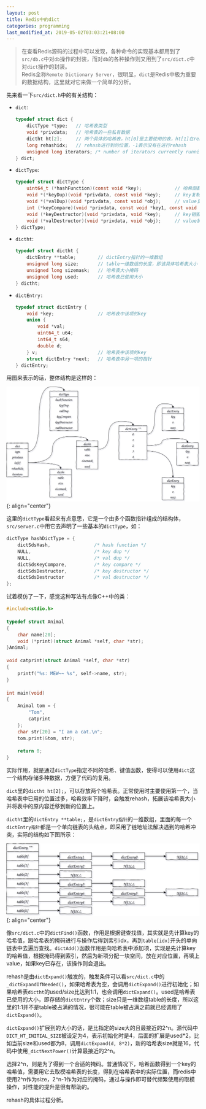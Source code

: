 ```yaml
---
layout: post
title: Redis中的dict
categories: programming
last_modified_at: 2019-05-02T03:03:21+08:00
---
```


> 在查看Redis源码的过程中可以发现，各种命令的实现基本都用到了`src/db.c`中对`db`操作的封装，而对`db`的各种操作则又用到了`src/dict.c`中对`dict`操作的封装。  
> Redis全称`Remote Dictionary Server`，很明显，`dict`是Redis中极为重要的数据结构，这里就对它来做一个简单的分析。  

<!-- more -->

先来看一下`src/dict.h`中的有关结构：  
* `dict`:  
  ```c
  typedef struct dict {
      dictType *type;   // 哈希表类型
      void *privdata;   // 哈希表的一些私有数据
      dictht ht[2];     // 两个具体的哈希表，ht[0]是主要使用的表，ht[1]在rehash的时候会用到
      long rehashidx;   // rehash进行到的位置，-1表示没有在进行rehash
      unsigned long iterators; /* number of iterators currently running */
  } dict;
  ```
* `dictType`:  
  ```c
  typedef struct dictType {
      uint64_t (*hashFunction)(const void *key);            // 哈希函数
      void *(*keyDup)(void *privdata, const void *key);     // key复制函数
      void *(*valDup)(void *privdata, const void *obj);     // value复制函数
      int (*keyCompare)(void *privdata, const void *key1, const void *key2);    // key比较函数
      void (*keyDestructor)(void *privdata, void *key);     // key销毁函数
      void (*valDestructor)(void *privdata, void *obj);     // value销毁函数
  } dictType;
  ```
* `dictht`:  
  ```c
  typedef struct dictht {
      dictEntry **table;        // dictEntry指针的一维数组
      unsigned long size;       // table一维数组的长度，即该具体哈希表大小
      unsigned long sizemask;   // 哈希表大小掩码
      unsigned long used;       // 哈希表已使用大小
  } dictht;
  ```
* `dictEntry:`  
  ```c
  typedef struct dictEntry {
      void *key;                // 哈希表中该项的key
      union {
          void *val;
          uint64_t u64;
          int64_t s64;
          double d;
      } v;                      // 哈希表中该项的key
      struct dictEntry *next;   // 哈希表中另一项的指针
  } dictEntry;
  ```

用图来表示的话，整体结构是这样的：  

![dict](/public/image/dict.svg)  
{: align="center"}

这里的`dictType`看起来有点意思，它是一个由多个函数指针组成的结构体，`src/server.c`中用它去声明了一些基本的`dictType`，如：  
```c
dictType hashDictType = {
    dictSdsHash,                /* hash function */
    NULL,                       /* key dup */
    NULL,                       /* val dup */
    dictSdsKeyCompare,          /* key compare */
    dictSdsDestructor,          /* key destructor */
    dictSdsDestructor           /* val destructor */
};
```
试着模仿了一下，感觉这种写法有点像C++中的类：  
```c
#include<stdio.h>

typedef struct Animal
{
    char name[20];
    void (*print)(struct Animal *self, char *str);
}Animal;

void catprint(struct Animal *self, char *str)
{
    printf("%s: MEW~~ %s", self->name, str);
}

int main(void)
{
    Animal tom = {
        "Tom",
        catprint
    };
    char str[20] = "I am a cat.\n";
    tom.print(&tom, str);

    return 0;
}
```
实际作用，就是通过`dictType`指定不同的哈希、键值函数，使得可以使用`dict`这一个结构存储多种数据，方便了代码的复用。

`dict`里的`dictht ht[2];`，可以存放两个哈希表。正常使用时主要使用第一个，当哈希表中已用的位置过多，哈希效率下降时，会触发rehash，拓展该哈希表大小并将表中的原内容迁移到新的位置上。

`dictht`里的`dictEntry **table;`，是`dictEntry指针`的一维数组，里面的每一个`dictEntry指针`都是一个单向链表的头结点，即采用了链地址法解决遇到的哈希冲突，实际的结构如下图所示：  

![dictht](/public/image/dictht.svg)  
{: align="center"}

像`src/dict.c`中的`dictFind()`函数，作用是根据键查找值，其实就是先计算key的哈希值，跟哈希表的掩码进行与操作后得到索引idx，再到`table[idx]`开头的单向链表中去遍历查找。`dictAdd()`函数作用是向哈希表中添加项，实现是先计算key的哈希值，根据掩码得到索引，然后为新项分配一块空间，放在对应位置，再填上value，如果key已存在，该操作则会退出。

rehash是由`dictExpand()`触发的，触发条件可以看`src/dict.c`中的`_dictExpandIfNeeded()`，如果哈希表为空，会调用`dictExpand()`进行初始化；如果哈希表`dictht`的used/size比达到1:1，也会调用`dictExpand()`。used是哈希表已使用的大小，即存储的`dictEntry`个数；size只是一维数组table的长度，所以这里的1:1并不是table被占满的情况，很可能在table被占满之前就已经调用了`dictExpand()`。  

`dictExpand()`扩展到的大小的话，是比指定的size大的且最接近的2^n。源代码中`DICT_HT_INITIAL_SIZE`被设定为4，表示初始化时是4，后面的扩展是used*2，比如当前size和used都为8，调用`dictExpand(d, 8*2)`，新的哈希表size就是16，代码中使用`_dictNextPower()`计算最接近的2^n。

选择2^n，则是为了得到一个合适的掩码。普通情况下，哈希函数得到一个key的哈希值，需要用它去取模哈希表的长度，得到在哈希表中的实际位置，而redis中使用2^n作为size，2^n-1作为对应的掩码，通过与操作即可替代频繁使用的取模操作，对性能的提升是很有帮助的。  

rehash的具体过程分析。  

